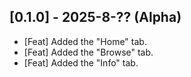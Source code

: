 ## [0.1.0] - 2025-8-?? (Alpha)

- [Feat] Added the "Home" tab.
- [Feat] Added the "Browse" tab.
- [Feat] Added the "Info" tab.
